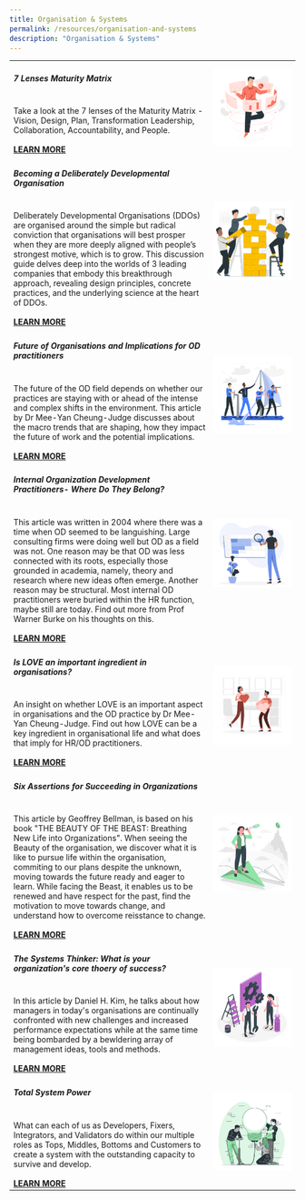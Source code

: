 ```yaml
---
title: Organisation & Systems
permalink: /resources/organisation-and-systems
description: "Organisation & Systems"
---
```

<table><col width="70%"><col width="30%">

<tr><td><h5><b>7 Lenses Maturity Matrix </b> </h5><br>
Take a look at the 7 lenses of the Maturity Matrix - Vision, Design, Plan, Transformation Leadership, Collaboration, Accountability, and People. <br><br><a href ="https://go.gov.sg/matrixmaturity"><b>LEARN MORE</b></a></td> <td><img src="/images/datamodel.jpg"></td></tr>
  
<tr><td><h5><b>Becoming a Deliberately Developmental Organisation </b> </h5><br>
Deliberately Developmental Organisations (DDOs) are organised around the simple but radical conviction that organisations will best prosper when they are more deeply aligned with people’s strongest motive, which is to grow. This discussion guide delves deep into the worlds of 3 leading companies that embody this breakthrough approach, revealing design principles, concrete practices, and the underlying science at the heart of DDOs. <br><br><a href ="https://go.gov.sg/ddo"><b>LEARN MORE</b></a></td> <td><img src="/images/team10.jpg"></td></tr>
  
<tr><td><h5><b>Future of Organisations and Implications for OD practitioners </b> </h5><br>
The future of the OD field depends on whether our practices are staying with or ahead of the intense and complex shifts in the environment. This article by Dr Mee-Yan Cheung-Judge discusses about the macro trends that are shaping, how they impact the future of work and the potential implications. <br><br><a href ="https://go.gov.sg/futureorg"><b>LEARN MORE</b></a></td> <td><img src="/images/team9.jpg"></td></tr>
  
<tr><td><h5><b>Internal Organization Development Practitioners- Where Do They Belong? </b> </h5><br>
This article was written in 2004 where there was a time when OD seemed to be languishing. Large consulting firms were doing well but OD as a field was not. One reason may be that OD was less connected with its roots, especially those grounded in academia, namely, theory and research where new ideas often emerge. Another reason may be structural. Most internal OD practitioners were buried within the HR function, maybe still are today. Find out more from Prof Warner Burke on his thoughts on this. <br><br><a href ="https://go.gov.sg/whereodbelong"><b>LEARN MORE</b></a></td> <td><img src="/images/roles.jpg"></td></tr>
  
<tr><td><h5><b>Is LOVE an important ingredient in organisations? </b> </h5><br>
An insight on whether LOVE is an important aspect in organisations and the OD practice by Dr Mee-Yan Cheung-Judge. Find out how LOVE can be a key ingredient in organisational life and what does that imply for HR/OD practitioners. <br><br><a href ="https://go.gov.sg/loveorg"><b>LEARN MORE</b></a></td> <td><img src="/images/love.jpg"></td></tr>
  
<tr><td><h5><b>Six Assertions for Succeeding in Organizations </b> </h5><br>
This article by Geoffrey Bellman, is based on his book "THE BEAUTY OF THE BEAST: Breathing New Life into Organizations". When seeing the Beauty of the organisation, we discover what it is like to pursue life within the organisation, commiting to our plans despite the unknown, moving towards the future ready and eager to learn. While facing the Beast, it enables us to be renewed and have respect for the past, find the motivation to move towards change, and understand how to overcome reisstance to change. <br><br><a href ="https://go.gov.sg/sixassertions  "><b>LEARN MORE</b></a></td> <td><img src="/images/future.jpg"></td></tr>
  
  <tr><td><h5><b>The Systems Thinker: What is your organization's core thoery of success? </b> </h5><br>
In this article by Daniel H. Kim, he talks about how managers in today's organisations are continually confronted with new challenges and increased performance expectations while at the same time being bombarded by a bewldering array of management ideas, tools and methods. <br><br><a href ="https://go.gov.sg/systemthinker"><b>LEARN MORE</b></a></td> <td><img src="/images/toolkit1.jpg"></td></tr>
  
  <tr><td><h5><b>Total System Power </b> </h5><br>
What can each of us as Developers, Fixers, Integrators, and Validators do within our multiple roles as Tops, Middles, Bottoms and Customers to create a system with the outstanding capacity to survive and develop. <br><br><a href ="https://go.gov.sg/systempower"><b>LEARN MORE</b></a></td> <td><img src="/images/lightbulb1.jpg"></td></tr>

